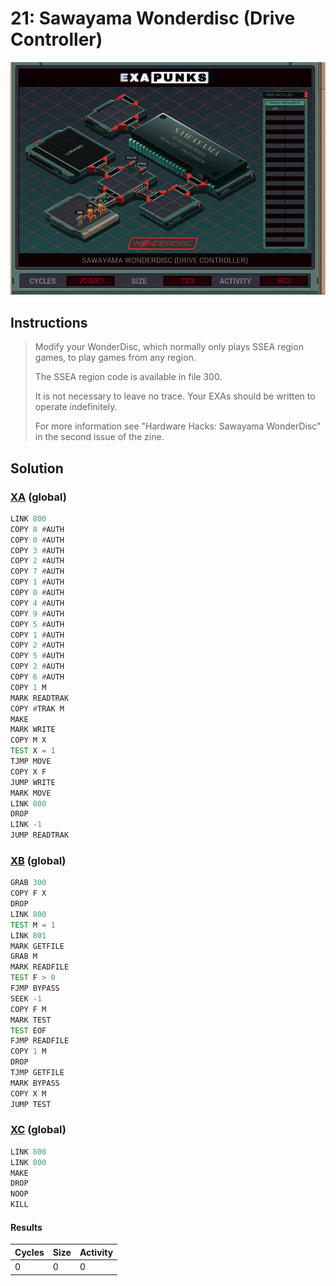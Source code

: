 # 21: Sawayama Wonderdisc (Drive Controller)

<div align="center"><img src="EXAPUNKS - Sawayama WonderDisc (7320, 53, 63, 2023-07-31-12-23-05).gif" /></div>

## Instructions
> Modify your WonderDisc, which normally only plays SSEA region games, to play games from any region.
> 
> The SSEA region code is available in file 300.
> 
> It is not necessary to leave no trace. Your EXAs should be written to operate indefinitely.
> 
> For more information see "Hardware Hacks: Sawayama WonderDisc" in the second issue of the zine.

## Solution

### [XA](XA.exa) (global)
```asm
LINK 800
COPY 8 #AUTH
COPY 0 #AUTH
COPY 3 #AUTH
COPY 2 #AUTH
COPY 7 #AUTH
COPY 1 #AUTH
COPY 0 #AUTH
COPY 4 #AUTH
COPY 9 #AUTH
COPY 5 #AUTH
COPY 1 #AUTH
COPY 2 #AUTH
COPY 5 #AUTH
COPY 2 #AUTH
COPY 6 #AUTH
COPY 1 M
MARK READTRAK
COPY #TRAK M
MAKE
MARK WRITE
COPY M X
TEST X = 1
TJMP MOVE
COPY X F
JUMP WRITE
MARK MOVE
LINK 800
DROP
LINK -1
JUMP READTRAK
```

### [XB](XB.exa) (global)
```asm
GRAB 300
COPY F X
DROP
LINK 800
TEST M = 1
LINK 801
MARK GETFILE
GRAB M
MARK READFILE
TEST F > 0
FJMP BYPASS
SEEK -1
COPY F M
MARK TEST
TEST EOF
FJMP READFILE
COPY 1 M
DROP
TJMP GETFILE
MARK BYPASS
COPY X M
JUMP TEST
```

### [XC](XC.exa) (global)
```asm
LINK 800
LINK 800
MAKE
DROP
NOOP
KILL
```

#### Results
| Cycles | Size | Activity |
|--------|------|----------|
| 0      | 0    | 0        |

